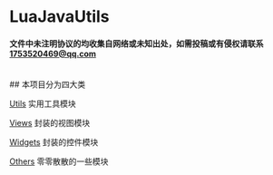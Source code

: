 # LuaJavaUtils
#### 文件中未注明协议的均收集自网络或未知出处，如需投稿或有侵权请联系[1753520469@qq.com](mailto:1753520469@qq.com)
<br>
## 本项目分为四大类

[Utils](https://github.com/smalldi/LuaJavaUtils/Utils) 实用工具模块

[Views](https://github.com/smalldi/LuaJavaUtils/Views) 封装的视图模块

[Widgets](https://github.com/smalldi/LuaJavaUtils/Widgets) 封装的控件模块

[Others](https://github.com/smalldi/LuaJavaUtils/Others) 零零散散的一些模块
